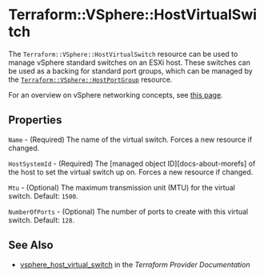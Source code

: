 # Terraform::VSphere::HostVirtualSwitch

The `Terraform::VSphere::HostVirtualSwitch` resource can be used to manage vSphere
standard switches on an ESXi host. These switches can be used as a backing for
standard port groups, which can be managed by the
[`Terraform::VSphere::HostPortGroup`][host-port-group] resource.

For an overview on vSphere networking concepts, see [this
page][ref-vsphere-net-concepts].

[host-port-group]: /docs/providers/vsphere/r/host_port_group.html
[ref-vsphere-net-concepts]: https://docs.vmware.com/en/VMware-vSphere/6.5/com.vmware.vsphere.networking.doc/GUID-2B11DBB8-CB3C-4AFF-8885-EFEA0FC562F4.html

## Properties

`Name` - (Required) The name of the virtual switch. Forces a new resource if
changed.

`HostSystemId` - (Required) The [managed object ID][docs-about-morefs] of
the host to set the virtual switch up on. Forces a new resource if changed.

`Mtu` - (Optional) The maximum transmission unit (MTU) for the virtual
switch. Default: `1500`.

`NumberOfPorts` - (Optional) The number of ports to create with this
virtual switch. Default: `128`.


## See Also

* [vsphere_host_virtual_switch](https://www.terraform.io/docs/providers/vsphere/r/host_virtual_switch.html) in the _Terraform Provider Documentation_